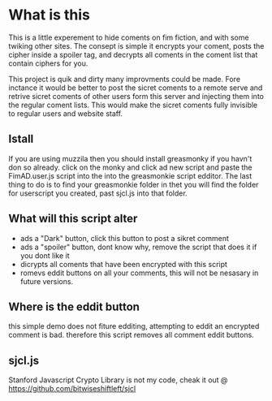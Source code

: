 # What is this
This is a little experement to hide coments on fim fiction, and with some twiking other sites.
The consept is simple it encrypts your coment, posts the cipher inside a spoiler tag, and decrypts all coments in the coment list that contain ciphers for you.


This project is quik and dirty many improvments could be made.
Fore inctance it would be better to post the sicret coments to a remote serve and retrive sicret coments of other users form this server and injecting them into the regular coment lists. 
This would make the sicret coments fully invisible to regular users and website staff. 

## Istall
If you are using muzzila then you should install greasmonky if you havn't don so already.
click on the monky and click ad new script and paste the FimAD.user.js script into the into the greasmonkie script edditor.
The last thing to do is to find your greasmonkie folder in thet you will find the folder for userscript you created, past sjcl.js into that folder.

## What will this script alter
* ads a "Dark" button, click this button to post a sikret comment
* ads a "spoiler" button, dont know why, remove the script that does it if you dont like it
* dicrypts all coments that have been encrypted with this script
* romevs eddit buttons on all your comments, this will not be nesasary in future versions. 

## Where is the eddit button
this simple demo does not fiture edditing, attempting to eddit an encrypted comment is bad. therefore this script removes all comment eddit buttons.

## sjcl.js 
Stanford Javascript Crypto Library is not my code, cheak it out @ https://github.com/bitwiseshiftleft/sjcl
